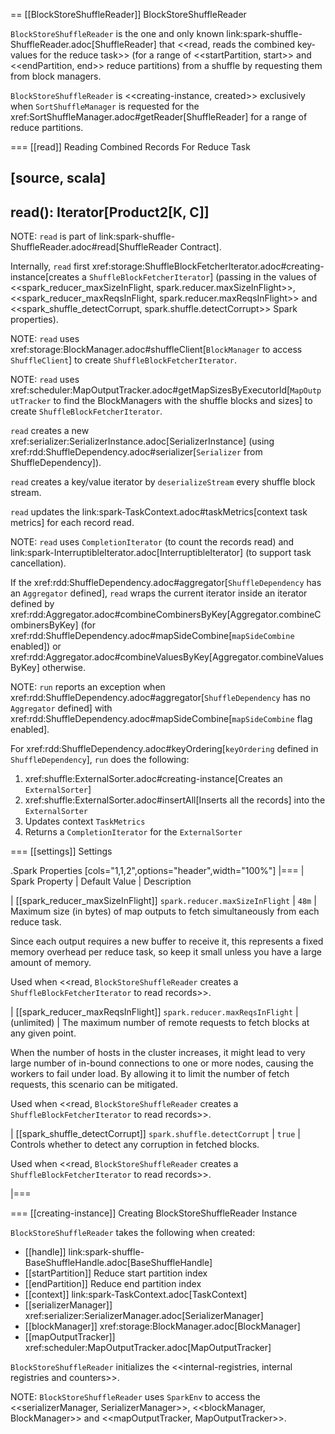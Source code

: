 == [[BlockStoreShuffleReader]] BlockStoreShuffleReader

`BlockStoreShuffleReader` is the one and only known link:spark-shuffle-ShuffleReader.adoc[ShuffleReader] that <<read, reads the combined key-values for the reduce task>> (for a range of <<startPartition, start>> and <<endPartition, end>> reduce partitions) from a shuffle by requesting them from block managers.

`BlockStoreShuffleReader` is <<creating-instance, created>> exclusively when `SortShuffleManager` is requested for the xref:SortShuffleManager.adoc#getReader[ShuffleReader] for a range of reduce partitions.

=== [[read]] Reading Combined Records For Reduce Task

[source, scala]
----
read(): Iterator[Product2[K, C]]
----

NOTE: `read` is part of link:spark-shuffle-ShuffleReader.adoc#read[ShuffleReader Contract].

Internally, `read` first xref:storage:ShuffleBlockFetcherIterator.adoc#creating-instance[creates a `ShuffleBlockFetcherIterator`] (passing in the values of <<spark_reducer_maxSizeInFlight, spark.reducer.maxSizeInFlight>>, <<spark_reducer_maxReqsInFlight, spark.reducer.maxReqsInFlight>> and <<spark_shuffle_detectCorrupt, spark.shuffle.detectCorrupt>> Spark properties).

NOTE: `read` uses xref:storage:BlockManager.adoc#shuffleClient[`BlockManager` to access `ShuffleClient`] to create `ShuffleBlockFetcherIterator`.

NOTE: `read` uses xref:scheduler:MapOutputTracker.adoc#getMapSizesByExecutorId[`MapOutputTracker` to find the BlockManagers with the shuffle blocks and sizes] to create `ShuffleBlockFetcherIterator`.

`read` creates a new xref:serializer:SerializerInstance.adoc[SerializerInstance] (using xref:rdd:ShuffleDependency.adoc#serializer[`Serializer` from ShuffleDependency]).

`read` creates a key/value iterator by `deserializeStream` every shuffle block stream.

`read` updates the link:spark-TaskContext.adoc#taskMetrics[context task metrics] for each record read.

NOTE: `read` uses `CompletionIterator` (to count the records read) and link:spark-InterruptibleIterator.adoc[InterruptibleIterator] (to support task cancellation).

If the xref:rdd:ShuffleDependency.adoc#aggregator[`ShuffleDependency` has an `Aggregator` defined], `read` wraps the current iterator inside an iterator defined by xref:rdd:Aggregator.adoc#combineCombinersByKey[Aggregator.combineCombinersByKey] (for xref:rdd:ShuffleDependency.adoc#mapSideCombine[`mapSideCombine` enabled]) or xref:rdd:Aggregator.adoc#combineValuesByKey[Aggregator.combineValuesByKey] otherwise.

NOTE: `run` reports an exception when xref:rdd:ShuffleDependency.adoc#aggregator[`ShuffleDependency` has no `Aggregator` defined] with xref:rdd:ShuffleDependency.adoc#mapSideCombine[`mapSideCombine` flag enabled].

For xref:rdd:ShuffleDependency.adoc#keyOrdering[`keyOrdering` defined in `ShuffleDependency`], `run` does the following:

1. xref:shuffle:ExternalSorter.adoc#creating-instance[Creates an `ExternalSorter`]
2. xref:shuffle:ExternalSorter.adoc#insertAll[Inserts all the records] into the `ExternalSorter`
3. Updates context `TaskMetrics`
4. Returns a `CompletionIterator` for the `ExternalSorter`

=== [[settings]] Settings

.Spark Properties
[cols="1,1,2",options="header",width="100%"]
|===
| Spark Property
| Default Value
| Description

| [[spark_reducer_maxSizeInFlight]] `spark.reducer.maxSizeInFlight`
| `48m`
| Maximum size (in bytes) of map outputs to fetch simultaneously from each reduce task.

Since each output requires a new buffer to receive it, this represents a fixed memory overhead per reduce task, so keep it small unless you have a large amount of memory.

Used when <<read, `BlockStoreShuffleReader` creates a `ShuffleBlockFetcherIterator` to read records>>.

| [[spark_reducer_maxReqsInFlight]] `spark.reducer.maxReqsInFlight`
| (unlimited)
| The maximum number of remote requests to fetch blocks at any given point.

When the number of hosts in the cluster increases, it might lead to very large number of in-bound connections to one or more nodes, causing the workers to fail under load. By allowing it to limit the number of fetch requests, this scenario can be mitigated.

Used when <<read, `BlockStoreShuffleReader` creates a `ShuffleBlockFetcherIterator` to read records>>.

| [[spark_shuffle_detectCorrupt]] `spark.shuffle.detectCorrupt`
| `true`
| Controls whether to detect any corruption in fetched blocks.

Used when <<read, `BlockStoreShuffleReader` creates a `ShuffleBlockFetcherIterator` to read records>>.

|===

=== [[creating-instance]] Creating BlockStoreShuffleReader Instance

`BlockStoreShuffleReader` takes the following when created:

* [[handle]] link:spark-shuffle-BaseShuffleHandle.adoc[BaseShuffleHandle]
* [[startPartition]] Reduce start partition index
* [[endPartition]] Reduce end partition index
* [[context]] link:spark-TaskContext.adoc[TaskContext]
* [[serializerManager]] xref:serializer:SerializerManager.adoc[SerializerManager]
* [[blockManager]] xref:storage:BlockManager.adoc[BlockManager]
* [[mapOutputTracker]] xref:scheduler:MapOutputTracker.adoc[MapOutputTracker]

`BlockStoreShuffleReader` initializes the <<internal-registries, internal registries and counters>>.

NOTE: `BlockStoreShuffleReader` uses `SparkEnv` to access the <<serializerManager, SerializerManager>>, <<blockManager, BlockManager>> and <<mapOutputTracker, MapOutputTracker>>.
